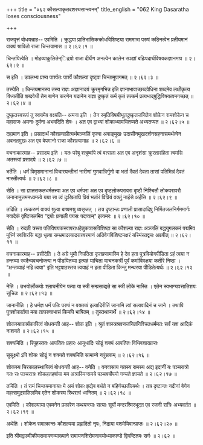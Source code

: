 +++
title = "०६२ कौसल्याकृतदशरथसान्त्वनम्"
title_english = "062 King Dasaratha loses consciousness"

+++


राजवृत्तं बोधयन्नाह-- एवमिति । क्रुद्धया प्रातिभासिकक्रोधविशिष्टया
राममात्रा परुषं कठिनत्वेन प्रतीयमानं वाक्यं श्रावितो राजा चिन्तयामास  ॥ 
२।६२।१  ॥   

  

चिन्तयित्वेति । मोहव्याकुलितेन्िद्रयो राजा दीर्घेण अनल्पेन कालेन
सञ्ज्ञां बहिःपदार्थविषयकज्ञानमाप  ॥  २।६२।२  ॥   

  

स इति । उपलभ्य प्राप्य पार्श्वतः पार्श्वे कौशल्यां दृष्ट्वा
चिन्तामुपागमत्  ॥  २।६२।३  ॥   

  

तस्येति । चिन्तयमानस्य तस्य राज्ञः अज्ञानादयं क्रूरमृगभिन्न इति
ज्ञानाभावाच्छब्दवेधिना शब्दमेव लक्षीकृत्य विध्यतीति शब्दवेधी तेन बाणेन
करणेन यदानेन राज्ञा दुष्कृतं कर्म कृतं तत्कर्म
प्रत्यभाद्बुद्धिविषयत्वमगच्छत्  ॥  २।६२।४  ॥   

  

दुष्कृतस्वरूपं तु स्वयमेव वक्ष्यति-- अमना इति । तेन
स्मृतिविषयीभूतदुष्कृतजनितेन शोकेन रामशोकेन च महाराजः अमनाः दुर्मना
अभवदिति शेषः । अत एव द्वाभ्यां शोकाभ्यामभितप्यते अभ्यतप्यत  ॥  २।६२।५
 ॥   

  

दह्यमान इति । प्रसादार्थं कौशल्याप्रीत्यर्थमञ्जलिं कृत्वा अवाङ्मुखः
उदासीनमुखदर्शनसहनासमर्थत्वेन अवनतमुखः अत एव वेपमानो राजा कौशल्यामाह  ॥ 
२।६२।६  ॥   

  

वचनाकारमाह-- प्रसादय इति । यतः परेषु शत्रुष्वपि त्वं वत्सला अत एव
अनृशंसा क्रूरतारहिता त्वमसि अतस्त्वां प्रसादये  ॥  २।६२।७  ॥   

  

भर्तेति । धर्मं विमृशमानानां विचारयन्तीनां नारीणां गुणवान्निर्गुणो वा
भर्ता दैवतं देवता तासां पतिभिन्नं दैवतं नास्तीत्यर्थः  ॥  २।६२।८  ॥   

  

सेति । सा ज्ञातसकलधर्मतत्त्वा अत एव धर्मपरा अत एव दृष्टलोकपरावरा दृष्टौ
निश्चितौ लोकपरावरौ जनानामुत्तममध्यमत्वे यया सा त्वं दुःखितापि प्रियं
भर्तारं विप्रियं वक्तुं नार्हसे अर्हसि  ॥  २।६२।९  ॥   

  

तदिति । तत्करुणं वाक्यं श्रुत्वा बाष्पमश्रु व्यसृजत् । तत्र दृष्टान्तः
प्रणाली प्रासादादिषु निर्मितजलनिर्गममार्गः नवादेकं वृष्टिजलमिव "द्वयोः
प्रणाली पयसः पदव्याम्" इत्यमरः  ॥  २।६२।१०  ॥   

  

सेति । रुदती त्रस्ता पतिविषयकस्वापराधहेतुकत्रासविशिष्टा सा कौशल्या
राज्ञः अञ्जलिं बद्धयुगलकरं पद्ममिव मूर्ध्नि स्वशिरसि बद्धा धृत्वा
सम्भ्रमादत्यादरात्त्वरमाणं अतिवेगविशिष्टमक्षरं यस्मिंस्तद्वचः अब्रवीत्
 ॥  २।६२।११  ॥   

  

वचनाकारमाह-- प्रसीदेति । ते अग्रे भूमौ निपतिता कृतप्रणामास्मि हे देव हता
पुत्रवियोगपीडिता ऽहं त्वया न हन्तव्या स्वदैन्यवचनोक्त्या न पीडयितव्या
इत्यहं याचिता याचनकर्त्री पूर्वं कर्माविवक्षया कर्तरि निष्ठा ।
"क्षन्तव्याहं नहि त्वया" इति भट्टपाठस्तत्र त्वयाहं न हता पीडिता किन्तु
मन्थरया पीडितेत्यर्थः  ॥  २।६२।१२  ॥   

  

नेति । उभयोर्लोकयोः श्लाघनीयेन पत्या या स्त्री सम्प्रसाद्यते सा स्त्री
लोके नास्ति । एतेन स्वभाग्यवत्तातिशयः सूचितः  ॥  २।६२।१३  ॥   

  

जानामीति । हे धर्मज्ञ धर्मं पतिः परुषं न वक्तव्यं इत्यादिरीतिं जानामि
त्वां सत्यवादिनं च जाने । तथापि पुत्रशोकार्तया मया तत्परुषाभासं किमपि
भाषितम् । तुस्तथाप्यर्थे  ॥  २।६२।१४  ॥   

  

शोकस्याकार्यकारित्वं बोधयन्ती आह-- शोक इति । श्रुतं
शास्त्रश्रवणजनितनिश्चितधर्ममतः सर्वं यश आदिकं नाशयते  ॥  २।६२।१५  ॥   

  

शक्यमिति । रिपुहस्ततः आपतितः प्रहारः आयुधादिः सोढुं शक्यं आपतितः
विधिवशात्प्राप्तः  

सुसूक्ष्मो ऽपि शोकः सोढुं न शक्यते शक्यमिति सामान्ये नपुंसकम्  ॥  २।६२।१६
 ॥   

  

शोकस्य चिरकालस्थायित्वं बोधयन्ती आह-- वनेति । वनवासाय गतस्य रामस्य अद्य
इदानीं यः पञ्चरात्रो गतः सः पञ्चरात्रः शोकहतहर्षाया मम अत्रास्मिन्समये
पञ्चवर्षोपमो गण्यते ज्ञायते  ॥  २।६२।१७  ॥   

  

तमिति । तं रामं चिन्तयमानायाः मे अयं शोकः हृद्येव वर्धते न
बहिर्गच्छतीत्यर्थः । तत्र दृष्टान्तः नदीनां वेगेन महत्समुद्रसलिलमिव एतेन
शोकस्य स्थिरत्वं ध्वनितम्  ॥  २।६२।१८  ॥   

  

एवमिति । कौशल्याया एवमनेन प्रकारेण कथयन्त्याः सत्याः सूर्यो
मन्दरश्मिरभूदत एव रजनी रात्रिः अभ्यवर्तत  ॥  २।६२।१९  ॥   

  

अथेति । शोकेन समाक्रान्तः कौशल्यया प्रह्लादितो नृपः, निद्राया
वशमेयिवान्प्राप्तः  ॥  २।६२।२०  ॥   

  

इति श्रीमद्वाल्मीकीयरामायणव्याख्याने रामायणशिरोमणावयोध्याकाण्डे
द्विषष्टितमः सर्गः  ॥  २।६२  ॥   

  

  


